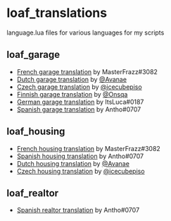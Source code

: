 # loaf_translations
language.lua files for various languages for my scripts

## loaf_garage
* [French garage translation](https://github.com/loaf-scripts/loaf_translations/blob/main/loaf_garage/french-language.lua) by MasterFrazz#3082
* [Dutch garage translation](https://github.com/loaf-scripts/loaf_translations/blob/main/loaf_garage/dutch-language.lua) by [@Avanae](https://github.com/Avanae)
* [Czech garage translation](https://github.com/loaf-scripts/loaf_translations/blob/main/loaf_garage/czech-language.lua) by [@icecubepiso](https://github.com/icecubepiso)
* [Finnish garage translation](https://github.com/loaf-scripts/loaf_translations/blob/main/loaf_garage/finnish-language.lua) by [@Onsqa](https://github.com/Onsqa)
* [German garage translation](https://github.com/loaf-scripts/loaf_translations/blob/main/loaf_garage/german-language.lua) by ItsLuca#0187
* [Spanish garage translation](https://github.com/loaf-scripts/loaf_translations/blob/main/loaf_garage/spanish-language.lua) by Antho#0707
## loaf_housing
* [French housing translation](https://github.com/loaf-scripts/loaf_translations/blob/main/loaf_housing/french-language.lua) by MasterFrazz#3082
* [Spanish housing translation](https://github.com/loaf-scripts/loaf_translations/blob/main/loaf_housing/spanish-language.lua) by Antho#0707
* [Dutch housing translation](https://github.com/loaf-scripts/loaf_translations/blob/main/loaf_housing/dutch-language.lua) by [@Avanae](https://github.com/Avanae)
* [Czech housing translation](https://github.com/loaf-scripts/loaf_translations/blob/main/loaf_housing/czech-language.lua) by [@icecubepiso](https://github.com/icecubepiso)
## loaf_realtor
* [Spanish realtor translation](https://github.com/loaf-scripts/loaf_translations/blob/main/loaf_realtor/spanish-language.lua) by Antho#0707
